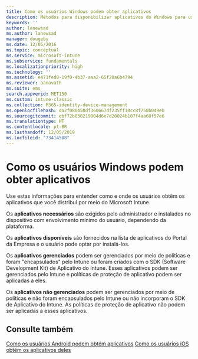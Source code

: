 ```yaml
---
title: Como os usuários Windows podem obter aplicativos
description: Métodos para disponibilizar aplicativos do Windows para usuários
keywords: ''
author: lenewsad
ms.author: lanewsad
manager: dougeby
ms.date: 12/05/2016
ms.topic: conceptual
ms.service: microsoft-intune
ms.subservice: fundamentals
ms.localizationpriority: high
ms.technology: ''
ms.assetid: e471fed8-19f0-4b37-aaa2-65f28a6b4794
ms.reviewer: aanavath
ms.suite: ems
search.appverid: MET150
ms.custom: intune-classic
ms.collection: M365-identity-device-management
ms.openlocfilehash: da2f080458df360667df235ff10cc8f750b049eb
ms.sourcegitcommit: ebf72b038219904d6e7d20024b107f4aa68f57e6
ms.translationtype: HT
ms.contentlocale: pt-BR
ms.lasthandoff: 12/05/2019
ms.locfileid: "73414588"
---
```

# <a name="how-your-windows-users-get-their-apps"></a>Como os usuários Windows podem obter aplicativos

Use estas informações para entender como e onde os usuários obtêm os aplicativos que você distribui por meio do Microsoft Intune.

Os **aplicativos necessários** são exigidos pelo administrador e instalados no dispositivo com envolvimento mínimo do usuário, dependendo da plataforma.

Os **aplicativos disponíveis** são fornecidos na lista de aplicativos do Portal da Empresa e o usuário pode optar por instalá-los.

Os **aplicativos gerenciados** podem ser gerenciados por meio de políticas e foram "encapsulados" pelo Intune ou foram criados com o SDK (Software Development Kit) de Aplicativo do Intune. Esses aplicativos podem ser gerenciados pelo Intune e políticas de proteção de aplicativo podem ser aplicadas a eles.

Os **aplicativos não gerenciados** podem ser gerenciados por meio de políticas e não foram encapsulados pelo Intune ou não incorporam o SDK de Aplicativo do Intune. As políticas de proteção de aplicativo não podem ser aplicadas a esses aplicativos.

## <a name="see-also"></a>Consulte também

[Como os usuários Android podem obtém aplicativos](end-user-apps-android.md)
[Como os usuários iOS obtêm os aplicativos deles](end-user-apps-android.md)
